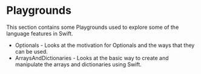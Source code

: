 # Playgrounds
This section contains some Playgrounds used to explore some of the language features in Swift. 

* Optionals - Looks at the motivation for Optionals and the ways that they can be used. 
* ArraysAndDictionaries - Looks at the basic way to create and manipulate the arrays and dictionaries using Swift. 
